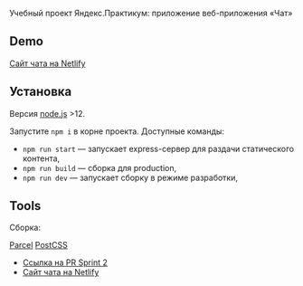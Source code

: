 Учебный проект Яндекс.Практикум: приложение веб-приложения «Чат»

## Demo

[Сайт чата на Netlify](https://vigorous-goldstine-9096e5.netlify.app/)



## Установка

Версия [node.js](https://nodejs.org/) >12.

Запустите `npm i` в корне проекта. Доступные команды: 
- `npm run start` — запускает express-сервер для раздачи статического контента,
- `npm run build` — сборка для production,
- `npm run dev` — запускает сборку в режиме разработки,


## Tools

Сборка:

[Parcel](https://parceljs.org/)
[PostCSS](https://postcss.org/)



- [Ссылка на PR Sprint 2](https://github.com/lukyanov-anton/middle.messenger.praktikum.yandex/pull/4)
- [Сайт чата на Netlify](https://vigorous-goldstine-9096e5.netlify.app/)
